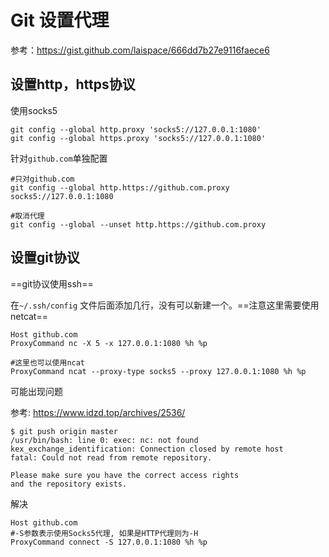 # Git 设置代理

参考：https://gist.github.com/laispace/666dd7b27e9116faece6

## 设置http，https协议

使用socks5

```
git config --global http.proxy 'socks5://127.0.0.1:1080'
git config --global https.proxy 'socks5://127.0.0.1:1080'
```

针对`github.com`单独配置

```
#只对github.com
git config --global http.https://github.com.proxy socks5://127.0.0.1:1080

#取消代理
git config --global --unset http.https://github.com.proxy
```

## 设置git协议

==git协议使用ssh==

在`~/.ssh/config` 文件后面添加几行，没有可以新建一个。==注意这里需要使用netcat==

```
Host github.com
ProxyCommand nc -X 5 -x 127.0.0.1:1080 %h %p

#这里也可以使用ncat
ProxyCommand ncat --proxy-type socks5 --proxy 127.0.0.1:1080 %h %p
```

可能出现问题

参考: https://www.idzd.top/archives/2536/

```
$ git push origin master
/usr/bin/bash: line 0: exec: nc: not found
kex_exchange_identification: Connection closed by remote host
fatal: Could not read from remote repository.

Please make sure you have the correct access rights
and the repository exists.
```

解决

```
Host github.com
#-S参数表示使用Socks5代理, 如果是HTTP代理则为-H
ProxyCommand connect -S 127.0.0.1:1080 %h %p
```



